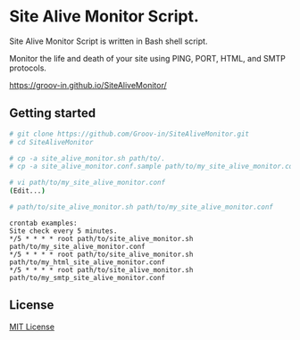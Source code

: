 # Site Alive Monitor Script.

Site Alive Monitor Script is written in Bash shell script.

Monitor the life and death of your site using PING, PORT, HTML, and SMTP protocols.

https://groov-in.github.io/SiteAliveMonitor/

## Getting started

```bash
# git clone https://github.com/Groov-in/SiteAliveMonitor.git
# cd SiteAliveMonitor

# cp -a site_alive_monitor.sh path/to/.
# cp -a site_alive_monitor.conf.sample path/to/my_site_alive_monitor.conf

# vi path/to/my_site_alive_monitor.conf
(Edit...)

# path/to/site_alive_monitor.sh path/to/my_site_alive_monitor.conf
```

```
crontab examples: 
Site check every 5 minutes. 
*/5 * * * * root path/to/site_alive_monitor.sh path/to/my_site_alive_monitor.conf
*/5 * * * * root path/to/site_alive_monitor.sh path/to/my_html_site_alive_monitor.conf
*/5 * * * * root path/to/site_alive_monitor.sh path/to/my_smtp_site_alive_monitor.conf
```

## License
[MIT License](https://github.com/Groov-in/SiteAliveMonitor/blob/main/LICENSE)
